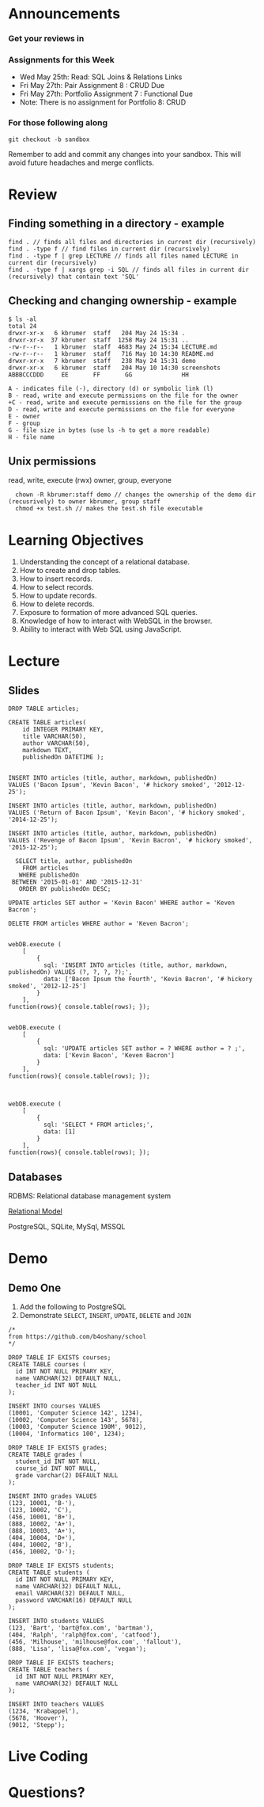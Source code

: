 # Announcements

### Get your reviews in

### Assignments for this Week
* Wed May 25th: Read: SQL Joins & Relations Links
* Fri May 27th: Pair Assignment 8 : CRUD Due
* Fri May 27th: Portfolio Assignment 7 : Functional Due
* Note: There is no assignment for Portfolio 8: CRUD

### For those following along
`git checkout -b sandbox`

Remember to add and commit any changes into your sandbox. This will avoid future headaches and merge conflicts.

# Review

## Finding something in a directory - example
```
find . // finds all files and directories in current dir (recursively)
find . -type f // find files in current dir (recursively)
find . -type f | grep LECTURE // finds all files named LECTURE in current dir (recursively)
find . -type f | xargs grep -i SQL // finds all files in current dir (recursively) that contain text 'SQL'
```

## Checking and changing ownership - example
```
$ ls -al
total 24
drwxr-xr-x   6 kbrumer  staff   204 May 24 15:34 .
drwxr-xr-x  37 kbrumer  staff  1258 May 24 15:31 ..
-rw-r--r--   1 kbrumer  staff  4683 May 24 15:34 LECTURE.md
-rw-r--r--   1 kbrumer  staff   716 May 10 14:30 README.md
drwxr-xr-x   7 kbrumer  staff   238 May 24 15:31 demo
drwxr-xr-x   6 kbrumer  staff   204 May 10 14:30 screenshots
ABBBCCCDDD     EE       FF       GG              HH  

A - indicates file (-), directory (d) or symbolic link (l)
B - read, write and execute permissions on the file for the owner
+C - read, write and execute permissions on the file for the group
D - read, write and execute permissions on the file for everyone
E - owner
F - group
G - file size in bytes (use ls -h to get a more readable)
H - file name
```

## Unix permissions 
  read, write, execute (rwx)
  owner, group, everyone

```
  chown -R kbrumer:staff demo // changes the ownership of the demo dir (recusrively) to owner kbrumer, group staff
  chmod +x test.sh // makes the test.sh file executable
```

# Learning Objectives

1. Understanding the concept of a relational database.
2. How to create and drop tables.
3. How to insert records.
4. How to select records.
5. How to update records.
6. How to delete records.
7. Exposure to formation of more advanced SQL queries.
8. Knowledge of how to interact with WebSQL in the browser.
9. Ability to interact with Web SQL using JavaScript.


# Lecture

## Slides

```
DROP TABLE articles;

CREATE TABLE articles(
	id INTEGER PRIMARY KEY, 
	title VARCHAR(50), 
	author VARCHAR(50), 
	markdown TEXT, 
	publishedOn DATETIME );
	
	
INSERT INTO articles (title, author, markdown, publishedOn)VALUES ('Bacon Ipsum', 'Kevin Bacon', '# hickory smoked', '2012-12-25');

INSERT INTO articles (title, author, markdown, publishedOn)VALUES ('Return of Bacon Ipsum', 'Kevin Bacon', '# hickory smoked', '2014-12-25');

INSERT INTO articles (title, author, markdown, publishedOn)VALUES ('Revenge of Bacon Ipsum', 'Kevin Bacron', '# hickory smoked', '2015-12-25');

  SELECT title, author, publishedOn    FROM articles   WHERE publishedOn 
 BETWEEN '2015-01-01' AND '2015-12-31' 
   ORDER BY publishedOn DESC;

UPDATE articles SET author = 'Kevin Bacon' WHERE author = 'Keven Bacron';

DELETE FROM articles WHERE author = 'Keven Bacron';
	
```

```
webDB.execute (	[ 
		{ 
		  sql: 'INSERT INTO articles (title, author, markdown, publishedOn) VALUES (?, ?, ?, ?);',		  data: ['Bacon Ipsum the Fourth', 'Kevin Bacron', '# hickory smoked', '2012-12-25']
		}	],function(rows){ console.table(rows); });


webDB.execute (	[ 
		{ 
		  sql: 'UPDATE articles SET author = ? WHERE author = ? ;',		  data: ['Kevin Bacon', 'Keven Bacron']
		}	],function(rows){ console.table(rows); });



webDB.execute (	[ 
		{ 
		  sql: 'SELECT * FROM articles;',		  data: [1]
		}	],function(rows){ console.table(rows); });
```

## Databases

RDBMS: Relational database management system 

[Relational Model](https://en.wikipedia.org/wiki/Relational_model)

PostgreSQL, SQLite, MySql, MSSQL

# Demo

## Demo One

1. Add the following to PostgreSQL
2. Demonstrate `SELECT`, `INSERT`, `UPDATE`, `DELETE` and `JOIN`

```
/*
from https://github.com/b4oshany/school
*/

DROP TABLE IF EXISTS courses;
CREATE TABLE courses (
  id INT NOT NULL PRIMARY KEY,
  name VARCHAR(32) DEFAULT NULL,
  teacher_id INT NOT NULL
);

INSERT INTO courses VALUES
(10001, 'Computer Science 142', 1234),
(10002, 'Computer Science 143', 5678),
(10003, 'Computer Science 190M', 9012),
(10004, 'Informatics 100', 1234);

DROP TABLE IF EXISTS grades;
CREATE TABLE grades (
  student_id INT NOT NULL,
  course_id INT NOT NULL,
  grade varchar(2) DEFAULT NULL
);

INSERT INTO grades VALUES
(123, 10001, 'B-'),
(123, 10002, 'C'),
(456, 10001, 'B+'),
(888, 10002, 'A+'),
(888, 10003, 'A+'),
(404, 10004, 'D+'),
(404, 10002, 'B'),
(456, 10002, 'D-');

DROP TABLE IF EXISTS students;
CREATE TABLE students (
  id INT NOT NULL PRIMARY KEY,
  name VARCHAR(32) DEFAULT NULL,
  email VARCHAR(32) DEFAULT NULL,
  password VARCHAR(16) DEFAULT NULL
);

INSERT INTO students VALUES
(123, 'Bart', 'bart@fox.com', 'bartman'),
(404, 'Ralph', 'ralph@fox.com', 'catfood'),
(456, 'Milhouse', 'milhouse@fox.com', 'fallout'),
(888, 'Lisa', 'lisa@fox.com', 'vegan');

DROP TABLE IF EXISTS teachers;
CREATE TABLE teachers (
  id INT NOT NULL PRIMARY KEY,
  name VARCHAR(32) DEFAULT NULL
);

INSERT INTO teachers VALUES
(1234, 'Krabappel'),
(5678, 'Hoover'),
(9012, 'Stepp');
```

# Live Coding

# Questions?





  






